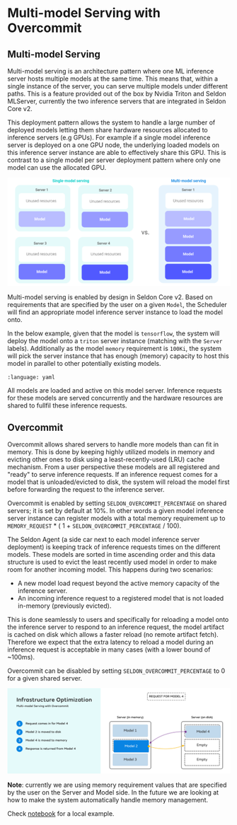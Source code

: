 # Multi-model Serving with Overcommit

## Multi-model Serving

Multi-model serving is an architecture pattern where one ML inference server hosts multiple models at the same time. This means that, within a single instance of the server, you can serve multiple models under different paths. This is a feature provided out of the box by Nvidia Triton and Seldon MLServer, currently the two inference servers that are integrated in Seldon Core v2.

This deployment pattern allows the system to handle a large number of deployed models letting them share hardware resources allocated to inference servers (e.g GPUs). For example if a single model inference server is deployed on a one GPU node, the underlying loaded models on this inference server instance are able to effectively share this GPU. This is contrast to a single model per server deployment pattern where only one model can use the allocated GPU. 


![Multi-model vs Single-model serving](mms.png)

Multi-model serving is enabled by design in Seldon Core v2. Based on requirements that are specified by the user on a given `Model`, the Scheduler will find an appropriate model inference server instance to load the model onto. 

In the below example, given that the model is `tensorflow`, the system will deploy the model onto a `triton` server instance (matching with the `Server` labels). Additionally as the model `memory` requirement is `100Ki`, the system will pick the server instance that has enough (memory) capacity to host this model in parallel to other potentially existing models. 


```{literalinclude} ../../../../samples/models/tfsimple1.yaml 
:language: yaml
```

All models are loaded and active on this model server. Inference requests for these models are served concurrently and the hardware resources are shared to fullfil these inference requests.

## Overcommit

Overcommit allows shared servers to handle more models than can fit in memory. This is done by keeping highly utilized models in memory and evicting other ones to disk using a least-recently-used (LRU) cache mechanism. From a user perspective these models are all registered and "ready" to serve inference requests. If an inference request comes for a model that is unloaded/evicted to disk, the system will reload the model first before forwarding the request to the inference server.

Overcommit is enabled by setting `SELDON_OVERCOMMIT_PERCENTAGE` on shared servers; it is set by default at 10%. In other words a given model inference server instance can register models with a total memory requirement up to `MEMORY_REQUEST` * ( 1 + `SELDON_OVERCOMMIT_PERCENTAGE` / 100).

The Seldon Agent (a side car next to each model inference server deployment) is keeping track of inference requests times on the different models. These models are sorted in time ascending order and this data structure is used to evict the least recently used model in order to make room for another incoming model. This happens during two scenarios:
- A new model load request beyond the active memory capacity of the inference server.
- An incoming inference request to a registered model that is not loaded in-memory (previously evicted).

This is done seamlessly to users and specifically for reloading a model onto the inference server to respond to an inference request, the model artifact is cached on disk which allows a faster reload (no remote artifact fetch). Therefore we expect that the extra latency to reload a model during an inference request is acceptable in many cases (with a lower bound of ~100ms).

Overcommit can be disabled by setting `SELDON_OVERCOMMIT_PERCENTAGE` to 0 for a given shared server.

![Overcommit](overcommit.png)

**Note**: currently we are using memory requirement values that are specified by the user on the Server and Model side. In the future we are looking at how to make the system automatically handle memory management.

Check [notebook](../../../../../samples/local-over-commit-test.md) for a local example.